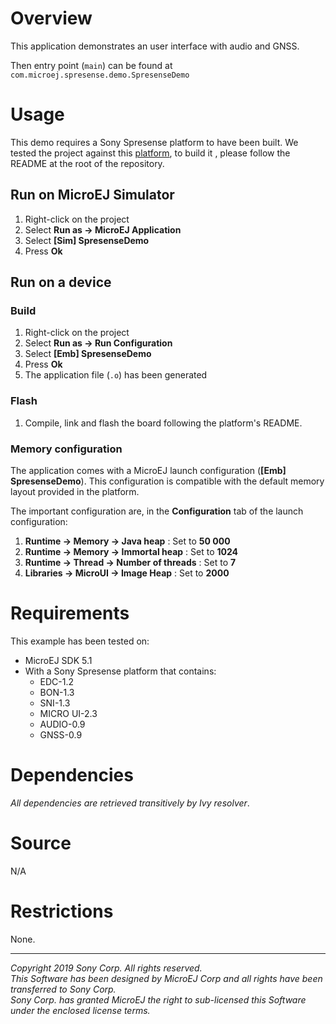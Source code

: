 # Overview

This application demonstrates an user interface with audio and GNSS. 

Then entry point (`main`) can be found at `com.microej.spresense.demo.SpresenseDemo`

# Usage

This demo requires a Sony Spresense platform to have been built.
We tested the project against this [platform](https://github.com/MicroEJ/Platform-Sony-Spresense), to build it , please follow the README at the root of the repository.

## Run on MicroEJ Simulator

1. Right-click on the project
2. Select **Run as -> MicroEJ Application**
3. Select **[Sim] SpresenseDemo**
4. Press **Ok**

## Run on a device

### Build

1. Right-click on the project
2. Select **Run as -> Run Configuration**
3. Select **[Emb] SpresenseDemo**
4. Press **Ok**
5. The application file (`.o`) has been generated

### Flash

1. Compile, link and flash the board following the platform's README.

### Memory configuration

The application comes with a MicroEJ launch configuration (**[Emb] SpresenseDemo**). This configuration is compatible with the default memory layout provided in the platform.

The important configuration are, in the **Configuration** tab of the launch configuration:
1. **Runtime -> Memory -> Java heap** : Set to **50 000**
2. **Runtime -> Memory -> Immortal heap** : Set to **1024**
3. **Runtime -> Thread -> Number of threads** : Set to **7**
4. **Libraries -> MicroUI -> Image Heap** : Set to **2000**

# Requirements

This example has been tested on:

* MicroEJ SDK 5.1
* With a Sony Spresense platform that contains:
    * EDC-1.2
    * BON-1.3
    * SNI-1.3
    * MICRO UI-2.3
    * AUDIO-0.9
    * GNSS-0.9

# Dependencies

_All dependencies are retrieved transitively by Ivy resolver_.

# Source

N/A

# Restrictions

None.

---
_Copyright 2019 Sony Corp. All rights reserved._  
_This Software has been designed by MicroEJ Corp and all rights have been transferred to Sony Corp._  
_Sony Corp. has granted MicroEJ the right to sub-licensed this Software under the enclosed license terms._  
